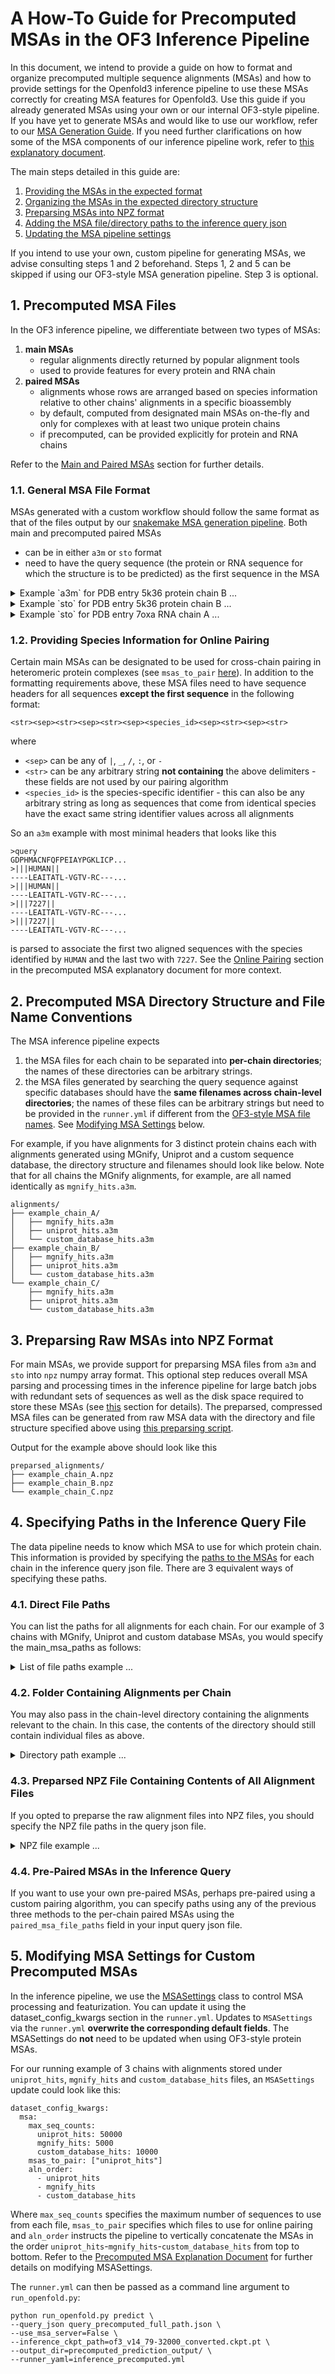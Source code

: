 # A How-To Guide for Precomputed MSAs in the OF3 Inference Pipeline

In this document, we intend to provide a guide on how to format and organize precomputed multiple sequence alignments (MSAs) and how to provide settings for the Openfold3 inference pipeline to use these MSAs correctly for creating MSA features for Openfold3. Use this guide if you already generated MSAs using your own or our internal OF3-style pipeline. If you have yet to generate MSAs and would like to use our workflow, refer to our [MSA Generation Guide](precomputed_msa_generation_how_to.md). If you need further clarifications on how some of the MSA components of our inference pipeline work, refer to [this explanatory document](precomputed_msa_explanation.md).

The main steps detailed in this guide are:
1. [Providing the MSAs in the expected format](precomputed_msa_how_to.md#1-precomputed-msa-files)
2. [Organizing the MSAs in the expected directory structure](precomputed_msa_how_to.md#2-precomputed-msa-directory-structure-and-file-name-conventions)
3. [Preparsing MSAs into NPZ format](precomputed_msa_how_to.md#3-preparsing-raw-msas-into-npz-format)
4. [Adding the MSA file/directory paths to the inference query json](precomputed_msa_how_to.md#4-specifying-paths-in-the-inference-query-file)
5. [Updating the MSA pipeline settings](precomputed_msa_how_to.md#5-modifying-msa-settings-for-custom-precomputed-msas)

If you intend to use your own, custom pipeline for generating MSAs, we advise consulting steps 1 and 2 beforehand. Steps 1, 2 and 5 can be skipped if using our OF3-style MSA generation pipeline. Step 3 is optional.

## 1. Precomputed MSA Files

In the OF3 inference pipeline, we differentiate between two types of MSAs:
1. **main MSAs**
    - regular alignments directly returned by popular alignment tools 
    - used to provide features for every protein and RNA chain
2. **paired MSAs** 
    - alignments whose rows are arranged based on species information relative to other chains' alignments in a specific bioassembly
    - by default, computed from designated main MSAs on-the-fly and only for complexes with at least two unique protein chains
    - if precomputed, can be provided explicitly for protein and RNA chains

Refer to the [Main and Paired MSAs](precomputed_msa_explanation.md#1-main-vs-paired-msas) section for further details.

### 1.1. General MSA File Format

MSAs generated with a custom workflow should follow the same format as that of the files output by our [snakemake MSA generation pipeline](precomputed_msa_generation_how_to.md). Both main and precomputed paired MSAs
- can be in either `a3m` or `sto` format
- need to have the query sequence (the protein or RNA sequence for which the structure is to be predicted) as the first sequence in the MSA

<details>
<summary>Example `a3m` for PDB entry 5k36 protein chain B ...</summary>
<pre><code>
>5k36_B
GPDHMSRLEIYSPEGLRLDGRRWNELRRFESSINTHPHAADGSSYMEQGNNKIITLVKGPKEPRLKSQMDTSKALLNVSVNITKFSKFERSKSSHKNERRVLEIQTSLVRMFEKNVMLNIYPRTVIDIEIHVLEQDGGIMGSLINGITLALIDAGISMFDYISGISVGLYDTTPLLDTNSLEENAMSTVTLGVVGKSEKLSLLLVEDKIPLDRLENVLAIGIAGAHRVRDLMDEELRKHAQKRVSNASAR
>tr|D5G6D5|D5G6D5_TUBMM
---NRPSSHLHKPSSLPSTSHSFlKKLENVPLRNPLTRRPPhRRPSYVEHGNTKVICSVNGPIEPRAASARNSERATVTVDVCFAAFSGTDRKKRG-KSDKRVLEMQSALSRTFATTLLTTLHPRSEVHISLHILSQDGSILATCVNAATLALVDAGVPMSDYVTACTVASYTNpdesgEPLLDMSSAEEMDLPGITLATVGRSDKISLLQLETKVRLERLEGMLAVGIDGCGKIRQLLDGVIREHGNKMARMGAL-
>MGYP001248485810
---TMSRFDFYNSQGLRIDGRRNYELKNFESSLTTTSNFNnfsrnsqSNTTYLQMGQNKILVNIDGPKEPtnANRSRIDQDKAVLDININVTKFSKVNRQVST-NSnnlpDKQTQEWEFEIQKLFEKIIILETYPKSVINVSVTVLQQDGGILASIINCVSIALMNNSIQVYDIVSACSVGIVDQkHYLLDLNHLEEQFLTSGTIAIIGNSSlqniedaNVCLLSLKDIFPLDLLDGFMMIGIKGCNTLKEIMVKQVKDMNINKLIEIQ--
>SAMEA103904984:k141_247917_5
---AGGRIEFLSPEGLRVDGRRPNELRSYRAQLAVIPQA-DGSALFSLGNTTVIATVYGPRDNNNHNSSNTECSINTkIHAAAFSSTTGDRRKagSS-NTDRRLQDWSETVSHTISGVLLHDLFPRTSLDIFVEVLSADGAVLAASINAVSLALVDAGVPMRDPVVALQGVIIREHLLLDGNRLEERAGAPTTLAFTPRNGKIVGVMVDPKYPQHRFQDVCTMLQPHSESVFAHLDSEVirprLKHLYSMLK-----
... rest of the sequences ...
</code></pre>
</details>

<details>
<summary>Example `sto` for PDB entry 5k36 protein chain B ...</summary>
<pre><code>

```
# STOCKHOLM 1.0

#=GS MGYP003365344427/1-246   DE [subseq from] FL=1
#=GS MGYP003366480418/1-243   DE [subseq from] FL=1
#=GS MGYP002782847914/1-245   DE [subseq from] FL=1
#=GS MGYP001343290792/1-246   DE [subseq from] FL=1
#=GS MGYP003180110455/28-272  DE [subseq from] FL=1
... rest of the annotation field ...

5k36_2|B|B|PROTEIN               GPDHMSRLEIYSP-EG-L-RLDG-RR-W-NE-LR--RF--E------SS-I-N--T---------H--------P-------H-----------A--------A------D-------GSSYMEQGN-N-K---I---I---T--L--V--------K------G----P--K--E-----P----R-----L----K--
MGYP003365344427/1-246           ----MSRLEIYSP-EG-L-RLDG-RR-W-NE-LR--RF--E------TS-I-N--T---------H--------P-------H-----------A--------A------D-------GSSYLEQGN-N-K---I---I---T--L--V--------K------G----P--K--E-----P----R-----L----K--
MGYP003366480418/1-243           ----MSRLEIYSP-EG-L-RLDG-RR-W-NE-LR--RF--E------SS-I-N--T---------H--------P-------H-----------A--------S------D-------GSSYLEQGN-N-K---I---I---T--L--V--------K------G----P--K--E-----P----N-----L----R--
MGYP002782847914/1-245           ----MSRVEIYSP-EG-L-RLDG-RR-W-NE-LR--RF--E------SA-I-N--T---------H--------P-------H-----------A--------A------D-------GSSYLEQGN-N-K---V---I---T--L--V--------K------G----P--K--E-----P----T-----L----K--
MGYP001343290792/1-246           ----MSRLEIYSP-EG-L-RLDG-RR-W-NE-LR--RF--E------CS-I-N--T---------H--------S-------H-----------A--------A------D-------GSSYLEQGN-N-K---V---I---T--L--V--------K------G----P--Q--E-----P----S-----S----R--
MGYP003180110455/28-272          ----MSRLEIYSP-EG-L-RLDG-RR-W-NE-LR--RF--D------CS-I-N--T---------H--------P-------N-----------A--------A------D-------GSSYLEQGN-N-K---I---I---T--L--V--------N------G----P--Q--E-----P----A-----L----R--
... rest of the sequences ...
```
</code></pre>
</details>

<details>
<summary>Example `sto` for PDB entry 7oxa RNA chain A ...</summary>
<pre><code>

```
# STOCKHOLM 1.0

#=GS 7oxa_A                           AC 7oxa_A

#=GS 7oxa_A                           DE 7oxa_A

7oxa_A                                   .GGGGCCACUAGGGACAGGAUGUUUUAGAGCUAGAAAUAGCAAGUUAAAAUAAGGCUAGUCCGUUAUCAACUUGAAAAAGUG
BA000034.2/1153816-1153905/22-68         c-----------------------------------AUAGCAAGUUAAAAUAAGGCUAGUCCGUUAUCAACUUGAAAAAGUG
#=GR BA000034.2/1153816-1153905/22-68 PP 8...................................689****************************************986
CP003068.1/774585-774496/23-68           .-----------------------------------AUAGCAAGUUAAAAUAAGGCUAGUCCGUUAUCAACUUGAAAAAGUG
#=GR CP003068.1/774585-774496/23-68   PP ....................................589****************************************986
AP011114.1/1173965-1174054/23-68         g------------------------------------UAGCAAGUUAAAAUAAGGCUAGUCCGUUAUCAACUUGAAAAAGUG
#=GR AP011114.1/1173965-1174054/23-68 PP 7....................................689***************************************986
#=GC PP_cons                             ....................................6799***************************************986
#=GC RF                                  .xxxxxxxxxxxxxxxxxxxxxxxxxxxxxxxxxxxxxxxxxxxxxxxxxxxxxxxxxxxxxxxxxxxxxxxxxxxxxxxxx
//
```
</code></pre>
</details>

### 1.2. Providing Species Information for Online Pairing

Certain main MSAs can be designated to be used for cross-chain pairing in heteromeric protein complexes (see `msas_to_pair` [here](precomputed_msa_how_to.md#5-modifying-msa-settings-for-custom-precomputed-msas)). In addition to the formatting requirements above, these MSA files need to have sequence headers for all sequences **except the first sequence** in the following format:

```
<str><sep><str><sep><str><sep><species_id><sep><str><sep><str>
```

where 
- `<sep>` can be any of `|`, `_`, `/`, `:`, or `-`
- `<str>` can be any arbitrary string **not containing** the above delimiters - these fields are not used by our pairing algorithm
- `<species_id>` is the species-specific identifier - this can also be any arbitrary string as long as sequences that come from identical species have the exact same string identifier values across all alignments

So an `a3m` example with most minimal headers that looks like this

```
>query
GDPHMACNFQFPEIAYPGKLICP...
>|||HUMAN||
----LEAITATL-VGTV-RC---...
>|||HUMAN||
----LEAITATL-VGTV-RC---...
>|||7227||
----LEAITATL-VGTV-RC---...
>|||7227||
----LEAITATL-VGTV-RC---...
```

is parsed to associate the first two aligned sequences with the species identified by `HUMAN` and the last two with `7227`. See the [Online Pairing](precomputed_msa_explanation#2-online-msa-pairing) section in the precomputed MSA explanatory document for more context.

## 2. Precomputed MSA Directory Structure and File Name Conventions

The MSA inference pipeline expects
1. the MSA files for each chain to be separated into **per-chain directories**; the names of these directories can be arbitrary strings. 
2. the MSA files generated by searching the query sequence against specific databases should have the **same filenames across chain-level directories**; the names of these files can be arbitrary strings but need to be provided in the `runner.yml` if different from the [OF3-style MSA file names](../../openfold3/projects/of3_all_atom/config/dataset_config_components.py#L30). See [Modifying MSA Settings](precomputed_msas.md#4-modifying-msa-settings-for-custom-precomputed-msas) below.

For example, if you have alignments for 3 distinct protein chains each with alignments generated using MGnify, Uniprot and a custom sequence database, the directory structure and filenames should look like below. Note that for all chains the MGnify alignments, for example, are all named identically as `mgnify_hits.a3m`.
```
alignments/
├── example_chain_A/
│   ├── mgnify_hits.a3m
│   ├── uniprot_hits.a3m
│   └── custom_database_hits.a3m
├── example_chain_B/
│   ├── mgnify_hits.a3m
│   ├── uniprot_hits.a3m
│   └── custom_database_hits.a3m
└── example_chain_C/
    ├── mgnify_hits.a3m
    ├── uniprot_hits.a3m
    └── custom_database_hits.a3m
```

## 3. Preparsing Raw MSAs into NPZ Format

For main MSAs, we provide support for preparsing MSA files from `a3m` and `sto` into `npz` numpy array format. This optional step reduces overall MSA parsing and processing times in the inference pipeline for large batch jobs with redundant sets of sequences as well as the disk space required to store these MSAs (see [this](precomputed_msa_explanation.md#4-preparsing-raw-msas-into-npz-format) section for details). The preparsed, compressed MSA files can be generated from raw MSA data with the directory and file structure specified above using [this preparsing script](../../scripts/data_preprocessing/preparse_alignments_af3.py). 

Output for the example above should look like this
```
preparsed_alignments/
├── example_chain_A.npz
├── example_chain_B.npz
└── example_chain_C.npz
```

## 4. Specifying Paths in the Inference Query File

The data pipeline needs to know which MSA to use for which protein chain. This information is provided by specifying the [paths to the MSAs](input_format.md#L106) for each chain in the inference query json file. There are 3 equivalent ways of specifying these paths.

### 4.1. Direct File Paths

You can list the paths for all alignments for each chain. For our example of 3 chains with MGnify, Uniprot and custom database MSAs, you would specify the main_msa_paths as follows:

<details>
<summary>List of file paths example ...</summary>
<pre><code>
```
{
    "queries": {
        "example_query": {
            "chains": [
                {
                    "molecule_type": "protein",
                    "chain_ids": "A",
                    "sequence": "GCTLSAEDKAAVERSKMIDRNLREDGEKAAREVKLLLLGAGESGKSTIVKQMKIIHEAGYSEEECKQYKAVVYSNTIQSIIAIIRAMGRLKIDFGDAARADDARQLFVLAGAAEEGFMTAELAGVIKRLWKDSGVQACFNRSREYQLNDSAAYYLNDLDRIAQPNYIPTQQDVLRTRVKTTGIVETHFTFKDLHFKMFDVGAQRSERKKWIHCFEGVTAIIFCVALSDYDLVLAEDEEMNRMHESMKLFDSICNNKWFTDTSIILFLNKKDLFEEKIKKSPLTICYPEYAGSNTYEEAAAYIQCQFEDLNKRKDTKEIYTHFTCATDTKNVQFVFDAVTDVIIKNNLKDCGLF",
                    "main_msa_file_paths": [
                        "alignments/example_chain_A/mgnify_hits.a3m",
                        "alignments/example_chain_A/uniprot_hits.a3m",
                        "alignments/example_chain_A/custom_database_hits.a3m",
                    ]
                },
                {
                    "molecule_type": "protein",
                    "chain_ids": "B",
                    "sequence": "MSELDQLRQEAEQLKNQIRDARKACADATLSQITNNIDPVGRIQMRTRRTLRGHLAKIYAMHWGTDSRLLVSASQDGKLIIWDSYTTNKVHAIPLRSSWVMTCAYAPSGNYVACGGLDNICSIYNLKTREGNVRVSRELAGHTGYLSCCRFLDDNQIVTSSGDTTCALWDIETGQQTTTFTGHTGDVMSLSLAPDTRLFVSGACDASAKLWDVREGMCRQTFTGHESDINAICFFPNGNAFATGSDDATCRLFDLRADQELMTYSHDNIICGITSVSFSKSGRLLLAGYDDFNCNVWDALKADRAGVLAGHDNRVSCLGVTDDGMAVATGSWDSFLKIWN",
                    "main_msa_file_paths": [
                        "alignments/example_chain_B/mgnify_hits.a3m",
                        "alignments/example_chain_B/uniprot_hits.a3m",
                        "alignments/example_chain_B/custom_database_hits.a3m",
                    ]
                },
                {
                    "molecule_type": "protein",
                    "chain_ids": "C",
                    "sequence": "MASNNTASIAQARKLVEQLKMEANIDRIKVSKAAADLMAYCEAHAKEDPLLTPVPASENPFREKKFFSAIL",
                    "main_msa_file_paths": [
                        "alignments/example_chain_C/mgnify_hits.a3m",
                        "alignments/example_chain_C/uniprot_hits.a3m",
                        "alignments/example_chain_C/custom_database_hits.a3m",
                    ]
                },
            ],
        }
    }
}
```
</code></pre>
</details>

### 4.2. Folder Containing Alignments per Chain

You may also pass in the chain-level directory containing the alignments relevant to the chain. In this case, the contents of the directory should still contain individual files as above.

<details>
<summary>Directory path example ...</summary>
<pre><code>
```
{
    "queries": {
        "example_query": {
            "chains": [
                {
                    "molecule_type": "protein",
                    "chain_ids": "A",
                    "sequence": "GCTLSAEDKAAVERSKMIDRNLREDGEKAAREVKLLLLGAGESGKSTIVKQMKIIHEAGYSEEECKQYKAVVYSNTIQSIIAIIRAMGRLKIDFGDAARADDARQLFVLAGAAEEGFMTAELAGVIKRLWKDSGVQACFNRSREYQLNDSAAYYLNDLDRIAQPNYIPTQQDVLRTRVKTTGIVETHFTFKDLHFKMFDVGAQRSERKKWIHCFEGVTAIIFCVALSDYDLVLAEDEEMNRMHESMKLFDSICNNKWFTDTSIILFLNKKDLFEEKIKKSPLTICYPEYAGSNTYEEAAAYIQCQFEDLNKRKDTKEIYTHFTCATDTKNVQFVFDAVTDVIIKNNLKDCGLF",
                    "main_msa_file_paths": "alignments/example_chain_A"
                },
                {
                    "molecule_type": "protein",
                    "chain_ids": "B",
                    "sequence": "MSELDQLRQEAEQLKNQIRDARKACADATLSQITNNIDPVGRIQMRTRRTLRGHLAKIYAMHWGTDSRLLVSASQDGKLIIWDSYTTNKVHAIPLRSSWVMTCAYAPSGNYVACGGLDNICSIYNLKTREGNVRVSRELAGHTGYLSCCRFLDDNQIVTSSGDTTCALWDIETGQQTTTFTGHTGDVMSLSLAPDTRLFVSGACDASAKLWDVREGMCRQTFTGHESDINAICFFPNGNAFATGSDDATCRLFDLRADQELMTYSHDNIICGITSVSFSKSGRLLLAGYDDFNCNVWDALKADRAGVLAGHDNRVSCLGVTDDGMAVATGSWDSFLKIWN",
                    "main_msa_file_paths": "alignments/example_chain_B"
                },
                {
                    "molecule_type": "protein",
                    "chain_ids": "C",
                    "sequence": "MASNNTASIAQARKLVEQLKMEANIDRIKVSKAAADLMAYCEAHAKEDPLLTPVPASENPFREKKFFSAIL",
                    "main_msa_file_paths": "alignments/example_chain_C"
                },
            ],
        }
    }
}
```
</code></pre>
</details>

### 4.3. Preparsed NPZ File Containing Contents of All Alignment Files

If you opted to preparse the raw alignment files into NPZ files, you should specify the NPZ file paths in the query json file.

<details>
<summary>NPZ file example ...</summary>
<pre><code>
```
{
    "queries": {
        "example_query": {
            "chains": [
                {
                    "molecule_type": "protein",
                    "chain_ids": "A",
                    "sequence": "GCTLSAEDKAAVERSKMIDRNLREDGEKAAREVKLLLLGAGESGKSTIVKQMKIIHEAGYSEEECKQYKAVVYSNTIQSIIAIIRAMGRLKIDFGDAARADDARQLFVLAGAAEEGFMTAELAGVIKRLWKDSGVQACFNRSREYQLNDSAAYYLNDLDRIAQPNYIPTQQDVLRTRVKTTGIVETHFTFKDLHFKMFDVGAQRSERKKWIHCFEGVTAIIFCVALSDYDLVLAEDEEMNRMHESMKLFDSICNNKWFTDTSIILFLNKKDLFEEKIKKSPLTICYPEYAGSNTYEEAAAYIQCQFEDLNKRKDTKEIYTHFTCATDTKNVQFVFDAVTDVIIKNNLKDCGLF",
                    "main_msa_file_paths": "preparsed_alignments/example_chain_A.npz"
                },
                {
                    "molecule_type": "protein",
                    "chain_ids": "B",
                    "sequence": "MSELDQLRQEAEQLKNQIRDARKACADATLSQITNNIDPVGRIQMRTRRTLRGHLAKIYAMHWGTDSRLLVSASQDGKLIIWDSYTTNKVHAIPLRSSWVMTCAYAPSGNYVACGGLDNICSIYNLKTREGNVRVSRELAGHTGYLSCCRFLDDNQIVTSSGDTTCALWDIETGQQTTTFTGHTGDVMSLSLAPDTRLFVSGACDASAKLWDVREGMCRQTFTGHESDINAICFFPNGNAFATGSDDATCRLFDLRADQELMTYSHDNIICGITSVSFSKSGRLLLAGYDDFNCNVWDALKADRAGVLAGHDNRVSCLGVTDDGMAVATGSWDSFLKIWN",
                    "main_msa_file_paths": "preparsed_alignments/example_chain_B.npz"
                },
                {
                    "molecule_type": "protein",
                    "chain_ids": "C",
                    "sequence": "MASNNTASIAQARKLVEQLKMEANIDRIKVSKAAADLMAYCEAHAKEDPLLTPVPASENPFREKKFFSAIL",
                    "main_msa_file_paths": "preparsed_alignments/example_chain_C.npz"
                },
            ],
        }
    }
}
```
</code></pre>
</details>

### 4.4. Pre-Paired MSAs in the Inference Query

If you want to use your own pre-paired MSAs, perhaps pre-paired using a custom pairing algorithm, you can specify paths using any of the previous three methods to the per-chain paired MSAs using the `paired_msa_file_paths` field in your input query json file.

## 5. Modifying MSA Settings for Custom Precomputed MSAs

In the inference pipeline, we use the [MSASettings](../../openfold3/projects/of3_all_atom/config/dataset_config_components.py#L18) class to control MSA processing and featurization. You can update it using the dataset_config_kwargs section in the `runner.yml`. Updates to `MSASettings` via the `runner.yml` **overwrite the corresponding default fields**. The MSASettings do **not** need to be updated when using OF3-style protein MSAs.

For our running example of 3 chains with alignments stored under `uniprot_hits`, `mgnify_hits` and `custom_database_hits` files, an `MSASettings` update could look like this:

```
dataset_config_kwargs:
  msa:
    max_seq_counts:  
      uniprot_hits: 50000
      mgnify_hits: 5000
      custom_database_hits: 10000
    msas_to_pair: ["uniprot_hits"]
    aln_order:   
      - uniprot_hits
      - mgnify_hits
      - custom_database_hits
```

Where `max_seq_counts` specifies the maximum number of sequences to use from each file, `msas_to_pair` specifies which files to use for online pairing and `aln_order` instructs the pipeline to vertically concatenate the MSAs in the order `uniprot_hits`-`mgnify_hits`-`custom_database_hits` from top to bottom. Refer to the [Precomputed MSA Explanation Document](precomputed_msa_explanation.md#1-msasettings) for further details on modifying MSASettings.

The `runner.yml` can then be passed as a command line argument to `run_openfold.py`:

```
python run_openfold.py predict \
--query_json query_precomputed_full_path.json \
--use_msa_server=False \
--inference_ckpt_path=of3_v14_79-32000_converted.ckpt.pt \
--output_dir=precomputed_prediction_output/ \
--runner_yaml=inference_precomputed.yml 
```
